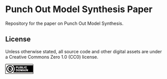 Punch Out Model Synthesis Paper
===

Repository for the paper on Punch Out Model Synthesis.

License
---

Unless otherwise stated, all source code and other digital assets are under a Creative Commons Zero 1.0 (CC0) license.

![CC0](img/cc0_88x31.png)

